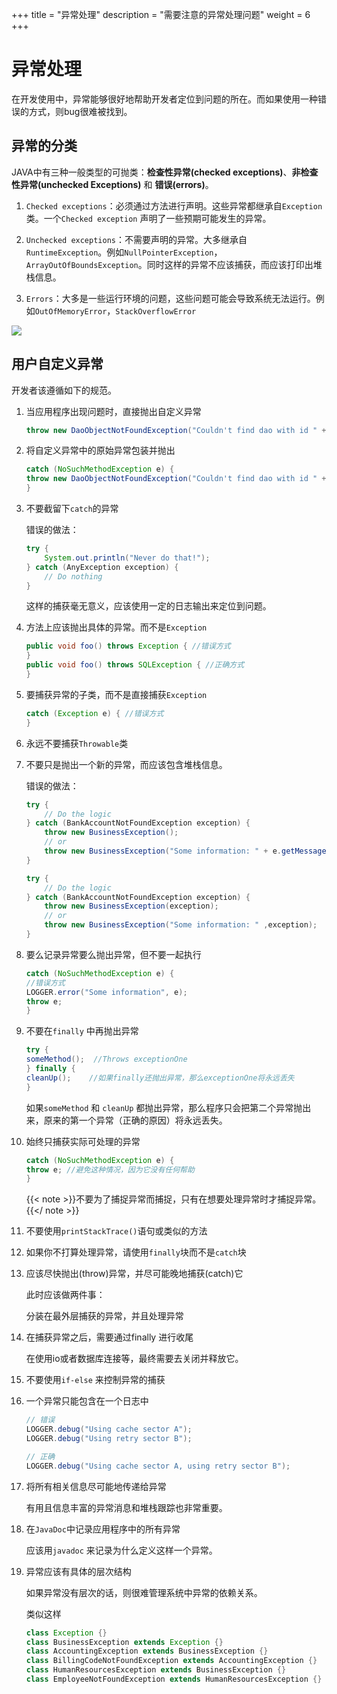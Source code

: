 +++
title = "异常处理"
description = "需要注意的异常处理问题"
weight = 6
+++

# 异常处理

在开发使用中，异常能够很好地帮助开发者定位到问题的所在。而如果使用一种错误的方式，则bug很难被找到。

## 异常的分类

JAVA中有三种一般类型的可抛类：**检查性异常(checked exceptions)**、**非检查性异常(unchecked Exceptions)** 和 **错误(errors)**。

1. `Checked exceptions`：必须通过方法进行声明。这些异常都继承自`Exception` 类。一个`Checked exception` 声明了一些预期可能发生的异常。

2. `Unchecked exceptions`：不需要声明的异常。大多继承自`RuntimeException`。例如`NullPointerException`， `ArrayOutOfBoundsException`。同时这样的异常不应该捕获，而应该打印出堆栈信息。

3. `Errors`：大多是一些运行环境的问题，这些问题可能会导致系统无法运行。例如`OutOfMemoryError`，`StackOverflowError`

![](/img/docs/contributor-guide/exception.png)

## 用户自定义异常

开发者该遵循如下的规范。

1. 当应用程序出现问题时，直接抛出自定义异常

    ```java
    throw new DaoObjectNotFoundException("Couldn't find dao with id " + id);
    ```

2. 将自定义异常中的原始异常包装并抛出

    ```java
    catch (NoSuchMethodException e) {
    throw new DaoObjectNotFoundException("Couldn't find dao with id " + id, e);
    }
    ```

1. 不要截留下`catch`的异常

    错误的做法：

    ```java
    try {
        System.out.println("Never do that!");
    } catch (AnyException exception) {
        // Do nothing
    }
    ```

    这样的捕获毫无意义，应该使用一定的日志输出来定位到问题。

2. 方法上应该抛出具体的异常。而不是`Exception`

    ```java
    public void foo() throws Exception { //错误方式
    }
    public void foo() throws SQLException { //正确方式
    }
    ```

3. 要捕获异常的子类，而不是直接捕获`Exception`

    ```java
    catch (Exception e) { //错误方式
    }
    ```

4. 永远不要捕获`Throwable`类

5. 不要只是抛出一个新的异常，而应该包含堆栈信息。

    错误的做法：

    ```java
    try {
        // Do the logic
    } catch (BankAccountNotFoundException exception) {
        throw new BusinessException();
        // or
        throw new BusinessException("Some information: " + e.getMessage());
    }
    ```

    ```java
    try {
        // Do the logic
    } catch (BankAccountNotFoundException exception) {
        throw new BusinessException(exception);
        // or
        throw new BusinessException("Some information: " ,exception);
    }
    ```

6. 要么记录异常要么抛出异常，但不要一起执行

    ```java
    catch (NoSuchMethodException e) {  
    //错误方式 
    LOGGER.error("Some information", e);
    throw e;
    }
    ```

7. 不要在`finally` 中再抛出异常

    ```java
    try {
    someMethod();  //Throws exceptionOne
    } finally {
    cleanUp();    //如果finally还抛出异常，那么exceptionOne将永远丢失
    }
    ```

    如果`someMethod` 和 `cleanUp` 都抛出异常，那么程序只会把第二个异常抛出来，原来的第一个异常（正确的原因）将永远丢失。

8. 始终只捕获实际可处理的异常

    ```java
    catch (NoSuchMethodException e) {
    throw e; //避免这种情况，因为它没有任何帮助
    }
    ```
    {{< note >}}不要为了捕捉异常而捕捉，只有在想要处理异常时才捕捉异常。{{</ note >}}
9. 不要使用`printStackTrace()`语句或类似的方法

10. 如果你不打算处理异常，请使用`finally`块而不是`catch`块

11. 应该尽快抛出(throw)异常，并尽可能晚地捕获(catch)它

    此时应该做两件事：

    分装在最外层捕获的异常，并且处理异常

12. 在捕获异常之后，需要通过finally 进行收尾

    在使用io或者数据库连接等，最终需要去关闭并释放它。

13. 不要使用`if-else` 来控制异常的捕获

14. 一个异常只能包含在一个日志中

    ```java
    // 错误
    LOGGER.debug("Using cache sector A");
    LOGGER.debug("Using retry sector B");

    // 正确
    LOGGER.debug("Using cache sector A, using retry sector B");
    ```

15. 将所有相关信息尽可能地传递给异常

    有用且信息丰富的异常消息和堆栈跟踪也非常重要。

16. 在`JavaDoc`中记录应用程序中的所有异常

    应该用`javadoc` 来记录为什么定义这样一个异常。

17. 异常应该有具体的层次结构

    如果异常没有层次的话，则很难管理系统中异常的依赖关系。

    类似这样

    ```java
    class Exception {}
    class BusinessException extends Exception {}
    class AccountingException extends BusinessException {}
    class BillingCodeNotFoundException extends AccountingException {}
    class HumanResourcesException extends BusinessException {}
    class EmployeeNotFoundException extends HumanResourcesException {}
    ```